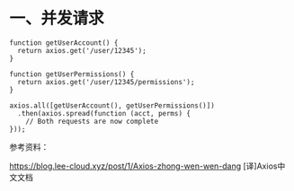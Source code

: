 # 一、并发请求
```
function getUserAccount() {
  return axios.get('/user/12345');
}

function getUserPermissions() {
  return axios.get('/user/12345/permissions');
}

axios.all([getUserAccount(), getUserPermissions()])
  .then(axios.spread(function (acct, perms) {
    // Both requests are now complete
}));
```
参考资料：

https://blog.lee-cloud.xyz/post/1/Axios-zhong-wen-wen-dang  [译]Axios中文文档
